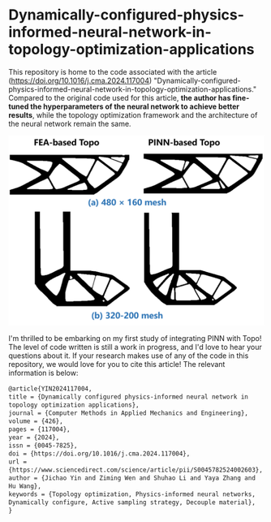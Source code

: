 # Dynamically-configured-physics-informed-neural-network-in-topology-optimization-applications
This repository is home to the code associated with the article (https://doi.org/10.1016/j.cma.2024.117004) "Dynamically-configured-physics-informed-neural-network-in-topology-optimization-applications." Compared to the original code used for this article, **the author has fine-tuned the hyperparameters of the neural network to achieve better results**, while the topology optimization framework and the architecture of the neural network remain the same.

<img src="https://github.com/jichaoyinyjc/Dynamically-configured-physics-informed-neural-network-in-topology-optimization-applications/blob/main/Figure/test_for_Sec-3.2.png" width="520">

I'm thrilled to be embarking on my first study of integrating PINN with Topo! The level of code written is still a work in progress, and I'd love to hear your questions about it. If your research makes use of any of the code in this repository, we would love for you to cite this article! The relevant information is below:

    @article{YIN2024117004,
    title = {Dynamically configured physics-informed neural network in topology optimization applications},
    journal = {Computer Methods in Applied Mechanics and Engineering},
    volume = {426},
    pages = {117004},
    year = {2024},
    issn = {0045-7825},
    doi = {https://doi.org/10.1016/j.cma.2024.117004},
    url = {https://www.sciencedirect.com/science/article/pii/S0045782524002603},
    author = {Jichao Yin and Ziming Wen and Shuhao Li and Yaya Zhang and Hu Wang},
    keywords = {Topology optimization, Physics-informed neural networks, Dynamically configure, Active sampling strategy, Decouple material},
    }
